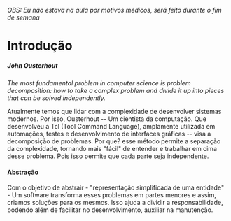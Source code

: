 _OBS: Eu não estava na aula por motivos médicos, será feito durante o fim de semana_

# Introdução

##### John Ousterhout
_The most fundamental problem in computer science is problem decomposition: how to take a complex problem and divide it up into pieces that can be solved independently._

Atualmente temos que lidar com a complexidade de desenvolver sistemas modernos. Por isso, Ousterhout -- Um cientista da computação. Que desenvolveu a Tcl (Tool Command Language), amplamente utilizada em automações, testes e desenvolvimento de interfaces gráficas -- visa a decomposição de problemas. 
Por que? esse método permite a separação da complexidade, tornando mais "fácil" de entender e trabalhar em cima desse problema. Pois isso permite que cada parte seja independente.

#### Abstração
Com o objetivo de abstrair - "representação simplificada de uma entidade" - Um software transforma esses problemas em partes menores e assim, criamos soluções para os mesmos. Isso ajuda a dividir a responsabilidade, podendo além de facilitar no desenvolvimento, auxiliar na manutenção.
